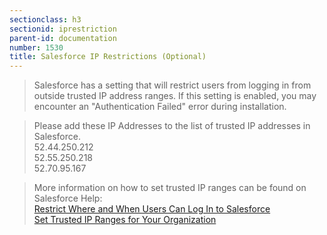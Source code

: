 ```yaml
---
sectionclass: h3
sectionid: iprestriction
parent-id: documentation
number: 1530
title: Salesforce IP Restrictions (Optional)
---
```

>Salesforce has a setting that will restrict users from logging in from outside trusted IP address ranges.  If this setting is enabled, you may encounter an "Authentication Failed" error during installation.  

>Please add these IP Addresses to the list of trusted IP addresses in Salesforce.  
52.44.250.212  
52.55.250.218  
52.70.95.167  

>More information on how to set trusted IP ranges can be found on Salesforce Help:  
<a href="https://help.salesforce.com/articleView?id=admin_loginrestrict.htm&type=5">Restrict Where and When Users Can Log In to Salesforce</a>  
<a href="https://help.salesforce.com/articleView?id=security_networkaccess.htm&type=5">Set Trusted IP Ranges for Your Organization</a>  
